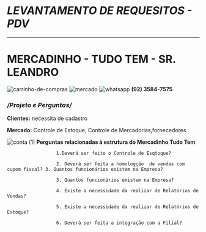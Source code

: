 # **_LEVANTAMENTO DE REQUESITOS - PDV_** 
 ***

# **MERCADINHO - TUDO TEM - SR. LEANDRO** 
![carrinho-de-compras](https://user-images.githubusercontent.com/100883653/157127342-17ded125-602d-400c-9e2e-595b2d6a3b09.png)
![mercado](https://user-images.githubusercontent.com/100883653/157127258-3794982d-6672-4563-be21-bc7e60fefa1c.png)
 ![whatsapp](https://user-images.githubusercontent.com/100883653/157126616-39b1a1d3-67a8-4ea2-a38b-d353b7945333.png) **(92) 3584-7575**

 ### **_/Projeto e Perguntas/_**

**Clientes:** necessita de cadastro

**Mercado:** Controle de Estoque, Controle de Mercadorias,fornecedores

       
       
  ![conta (1)](https://user-images.githubusercontent.com/100883653/157127683-7a1e4e41-10b4-43b7-9392-ea7943703d32.png) **Perguntas relacionadas à estrutura do Mercadinho  Tudo Tem**
  
                      1.Deverá ser feito o Controle de Esqtoque? 
                                                      
                      2. Deverá ser feita a homologção  de vendas com cupom fiscal? 3. Quantos funcionários existem na Empresa?

                      3. Quantos funcionários existem na Empresa?
                      
                      4. Existe a necessidade da realizar de Relatórios de Vendas?
           
                      5. Existe a necessidade da realizar de Relatórios de Estoque?

                      6. Deverá ser feita a integração com a Filial? 


        

